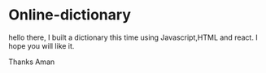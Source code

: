 # Online-dictionary

hello there,
I built a dictionary this time using Javascript,HTML and react.
I hope you will like it.

Thanks
Aman

